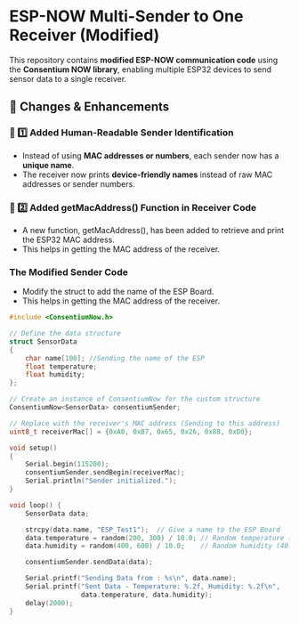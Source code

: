 # ESP-NOW Multi-Sender to One Receiver (Modified)

This repository contains **modified ESP-NOW communication code** using the **Consentium NOW library**, enabling multiple ESP32 devices to send sensor data to a single receiver.

## 🚀 Changes & Enhancements

### 🔹 1️⃣ Added Human-Readable Sender Identification
- Instead of using **MAC addresses or numbers**, each sender now has a **unique name**.
- The receiver now prints **device-friendly names** instead of raw MAC addresses or sender numbers.

### 🔹 2️⃣ Added getMacAddress() Function in Receiver Code
 - A new function, getMacAddress(), has been added to retrieve and print the ESP32 MAC address.
 - This helps in getting the MAC address of the receiver.


### **The Modified Sender Code**
 - Modify the struct to add the name of the ESP Board.
 - This helps in getting the MAC address of the receiver.
```cpp
#include <ConsentiumNow.h>

// Define the data structure
struct SensorData 
{
    char name[100]; //Sending the name of the ESP
    float temperature;
    float humidity;
};

// Create an instance of ConsentiumNow for the custom structure
ConsentiumNow<SensorData> consentiumSender;

// Replace with the receiver's MAC address (Sending to this address)
uint8_t receiverMac[] = {0xA0, 0xB7, 0x65, 0x26, 0x88, 0xD0}; 

void setup() 
{
    Serial.begin(115200);
    consentiumSender.sendBegin(receiverMac);
    Serial.println("Sender initialized.");
}

void loop() {
    SensorData data;

    strcpy(data.name, "ESP_Test1");  // Give a name to the ESP Board
    data.temperature = random(200, 300) / 10.0; // Random temperature (20.0 - 30.0°C)
    data.humidity = random(400, 600) / 10.0;    // Random humidity (40.0 - 60.0%)

    consentiumSender.sendData(data);

    Serial.printf("Sending Data from : %s\n", data.name);
    Serial.printf("Sent Data - Temperature: %.2f, Humidity: %.2f\n", 
                  data.temperature, data.humidity);
    delay(2000);
} 
